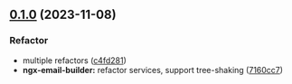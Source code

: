

## [0.1.0](https://github.com/wanoo21/ngb.email/compare/ngx-email-builder-0.1.1...0.1.0) (2023-11-08)


### Refactor

* multiple refactors ([c4fd281](https://github.com/wanoo21/ngb.email/commit/c4fd281875b638d9e0fc2de972bc340ab5270442))
* **ngx-email-builder:** refactor services, support tree-shaking ([7160cc7](https://github.com/wanoo21/ngb.email/commit/7160cc75d81f22a8210dc809163d7f6e099e000b))